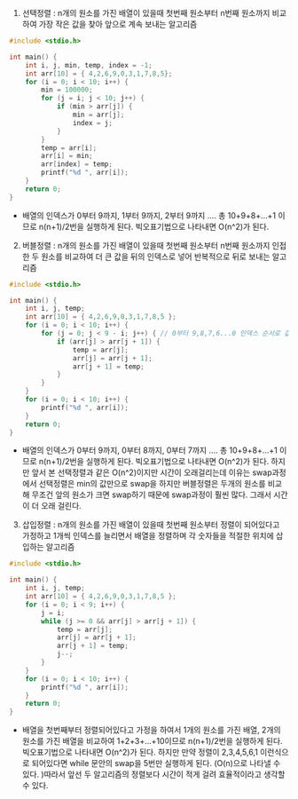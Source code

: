 1) 선택정렬 :  n개의 원소를 가진 배열이 있을때 첫번째 원소부터 n번째 원소까지 비교하여 가장 작은 값을 찾아 앞으로 계속 보내는 알고리즘

```c++
#include <stdio.h>

int main() {
	int i, j, min, temp, index = -1;
	int arr[10] = { 4,2,6,9,0,3,1,7,8,5};
	for (i = 0; i < 10; i++) {
		min = 100000;
		for (j = i; j < 10; j++) {
			if (min > arr[j]) {
				min = arr[j];
				index = j;
			}
		}
		temp = arr[i];
		arr[i] = min;
		arr[index] = temp;
		printf("%d ", arr[i]);
	}
	return 0;
}
```



- 배열의 인덱스가 0부터 9까지, 1부터 9까지, 2부터 9까지 .... 총 10+9+8+...+1 이므로 n(n+1)/2번을 실행하게 된다. 빅오표기법으로 나타내면 O(n^2)가 된다.





2) 버블정렬 :  n개의 원소를 가진 배열이 있을때 첫번째 원소부터 n번째 원소까지 인접한 두 원소를 비교하여 더 큰 값을 뒤의 인덱스로 넣어 반복적으로 뒤로 보내는 알고리즘

```c++
#include <stdio.h>

int main() {
	int i, j, temp;
	int arr[10] = { 4,2,6,9,0,3,1,7,8,5 };
	for (i = 0; i < 10; i++) {
		for (j = 0; j < 9 - i; j++) { // 0부터 9,8,7,6...0 인덱스 순서로 값을 결정(큰값부터)
			if (arr[j] > arr[j + 1]) {
				temp = arr[j];
				arr[j] = arr[j + 1];
				arr[j + 1] = temp;
			}
		}
	}
	for (i = 0; i < 10; i++) {
		printf("%d ", arr[i]);
	}
	return 0;
}
```



- 배열의 인덱스가 0부터 9까지, 0부터 8까지, 0부터 7까지 .... 총 10+9+8+...+1 이므로 n(n+1)/2번을 실행하게 된다. 빅오표기법으로 나타내면 O(n^2)가 된다. 하지만 앞서 본 선택정렬과 같은 O(n^2)이지만 시간이 오래걸리는데 이유는 swap과정에서 선택정렬은 min의 값만으로 swap을 하지만 버블정렬은 두개의 원소를 비교해 무조건 앞의 원소가 크면 swap하기 때문에 swap과정이 훨씬 많다. 그래서 시간이 더 오래 걸린다. 





3)  삽입정렬 :  n개의 원소를 가진 배열이 있을때 첫번째 원소부터 정렬이 되어있다고 가정하고 1개씩 인덱스를 늘리면서 배열을 정렬하며 각 숫자들을 적절한 위치에 삽입하는 알고리즘



```c++
#include <stdio.h>

int main() {
	int i, j, temp;
	int arr[10] = { 4,2,6,9,0,3,1,7,8,5 };
	for (i = 0; i < 9; i++) {
		j = i;
		while (j >= 0 && arr[j] > arr[j + 1]) {
			temp = arr[j];
			arr[j] = arr[j + 1];
			arr[j + 1] = temp;
			j--;
		}
	}
	for (i = 0; i < 10; i++) {
		printf("%d ", arr[i]);
	}
	return 0;
}
```



- 배열을 첫번째부터 정렬되어있다고 가정을 하여서 1개의 원소를 가진 배열, 2개의 원소를 가진 배열을 비교하여 1+2+3+...+10이므로 n(n+1)/2번을 실행하게 된다. 빅오표기법으로 나타내면 O(n^2)가 된다.  하지만 만약 정렬이 2,3,4,5,6,1 이런식으로 되어있다면 while 문안의 swap을 5번만 실행하게 된다.  (O(n)으로 나타낼 수 있다. )따라서 앞선 두 알고리즘의 정렬보다 시간이 적게 걸려 효율적이라고 생각할 수 있다.